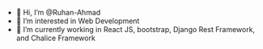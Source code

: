 - 👋 Hi, I’m @Ruhan-Ahmad
- 👀 I’m interested in Web Development
- 🌱 I’m currently working in React JS, bootstrap, Django Rest Framework, and Chalice Framework


<!---
Ruhan-Ahmad/Ruhan-Ahmad is a ✨ special ✨ repository because its `README.md` (this file) appears on your GitHub profile.
You can click the Preview link to take a look at your changes.
--->
